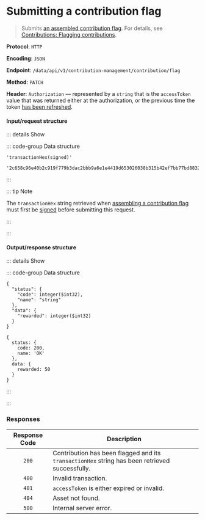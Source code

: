 # Submitting a contribution flag

> Submits [an assembled contribution flag](assembling-a-contribution-flag.md).
> For details, see [Contributions: Flagging contributions](../../overview/contributions.md#flagging-contributions).

**Protocol**: `HTTP`

**Encoding**: `JSON`

**Endpoint**: `/data/api/v1/contribution-management/contribution/flag`

**Method**: `PATCH`

**Header**: `Authorization` — represented by a `string` that is the `accessToken` value that was returned either at the authorization, or the previous time the token [has been refreshed](../auth-controller/refreshing-authentication-tokens.md).

#### Input/request structure

::: details Show

::: code-group Data structure

```json5 [Structure]
'transactionHex(signed)'
```

```json5 [Example]
'2c658c96e40b2c919f779b3dac2bbb9a6e1e4419d653026038b315b42ef7bb77bd88328a49306f61bdc9db9bda871a166d4c0c9b36a4818116b916f426b2bd38129e31f377a68e0d9079d870ac455637e0fbbc679374629d2ab3e04130d93c6539f18c984dc484643eb73ffe101c9c7ffc3b2ccdb4b3dba1e35ec6f08d82aa5b'
```

:::

::: tip Note

The `transactionHex` string retrieved when [assembling a contribution flag](assembling-a-contribution-flag.md) must first be [signed](../../tutorials-api/signing-transactions.md) before submitting this request.

:::

:::

#### Output/response structure

::: details Show

::: code-group Data structure

```json5 [Structure]
{
  "status": {
    "code": integer($int32),
    "name": "string"
  },
  "data": {
    "rewarded": integer($int32)
  }
}
```

```json5 [Example]
{
  status: {
    code: 200,
    name: 'OK'
  },
  data: {
    rewarded: 50
  }
}
```

:::

:::

### Responses

| Response Code | Description |
| :-: | --- |
| `200` | Contribution has been flagged and its `transactionHex` string has been retrieved successfully. |
| `400` | Invalid transaction. |
| `401` | `accessToken` is either expired or invalid. |
| `404` | Asset not found. |
| `500` | Internal server error. |

